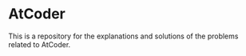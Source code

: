 # AtCoder
This is a repository for the explanations and solutions of the problems related to AtCoder.
